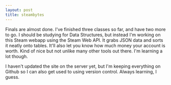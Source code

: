 ```yaml
---
layout: post
title: steambytes
---
```


Finals are almost done. I've finished three classes so far, and have two more to go. I should be studying for Data Structures, but instead I'm working on this Steam webapp using the Steam Web API. It grabs JSON data and sorts it neatly onto tables. It'll also let you know how much money your account is worth. Kind of nice but not unlike many other tools out there. I'm learning a lot though.

I haven't updated the site on the server yet, but I'm keeping everything on Github so I can also get used to using version control. Always learning, I guess.